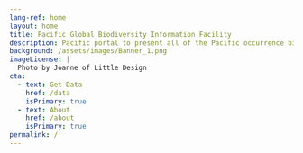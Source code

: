 ```yaml
---
lang-ref: home
layout: home
title: Pacific Global Biodiversity Information Facility
description: Pacific portal to present all of the Pacific occurrence biodiversity data available on GBIF.
background: /assets/images/Banner_1.png
imageLicense: |
  Photo by Joanne of Little Design
cta:
  - text: Get Data
    href: /data
    isPrimary: true
  - text: About
    href: /about
    isPrimary: true
permalink: /
---
```



